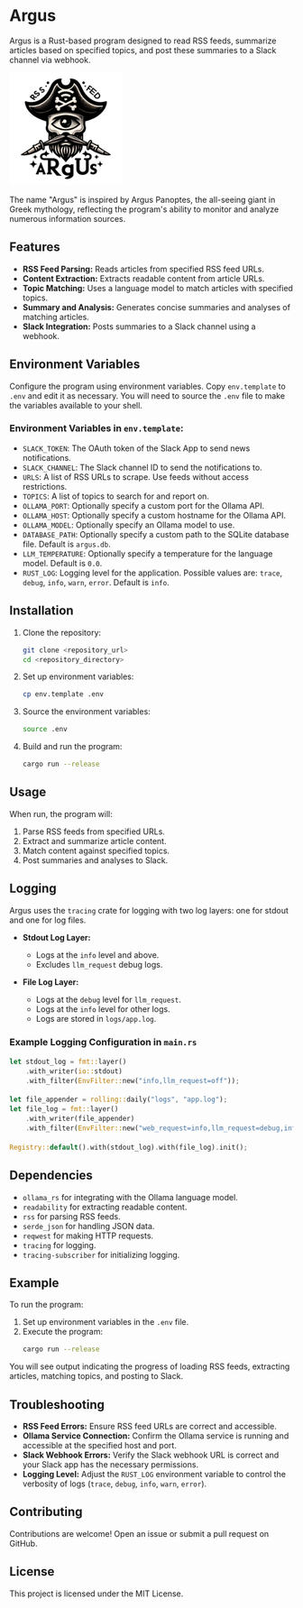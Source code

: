 # Argus

Argus is a Rust-based program designed to read RSS feeds, summarize articles based on specified topics, and post these summaries to a Slack channel via webhook.

<img src="https://github.com/jeremyandrews/argus/blob/main/assets/argus-logo.png" alt="Argus Logo" width="200"/>

The name "Argus" is inspired by Argus Panoptes, the all-seeing giant in Greek mythology, reflecting the program's ability to monitor and analyze numerous information sources.

## Features

- **RSS Feed Parsing:** Reads articles from specified RSS feed URLs.
- **Content Extraction:** Extracts readable content from article URLs.
- **Topic Matching:** Uses a language model to match articles with specified topics.
- **Summary and Analysis:** Generates concise summaries and analyses of matching articles.
- **Slack Integration:** Posts summaries to a Slack channel using a webhook.

## Environment Variables

Configure the program using environment variables. Copy `env.template` to `.env` and edit it as necessary. You will need to source the `.env` file to make the variables available to your shell.

### Environment Variables in `env.template`:

- `SLACK_TOKEN`: The OAuth token of the Slack App to send news notifications.
- `SLACK_CHANNEL`: The Slack channel ID to send the notifications to.
- `URLS`: A list of RSS URLs to scrape. Use feeds without access restrictions.
- `TOPICS`: A list of topics to search for and report on.
- `OLLAMA_PORT`: Optionally specify a custom port for the Ollama API.
- `OLLAMA_HOST`: Optionally specify a custom hostname for the Ollama API.
- `OLLAMA_MODEL`: Optionally specify an Ollama model to use.
- `DATABASE_PATH`: Optionally specify a custom path to the SQLite database file. Default is `argus.db`.
- `LLM_TEMPERATURE`: Optionally specify a temperature for the language model. Default is `0.0`.
- `RUST_LOG`: Logging level for the application. Possible values are: `trace`, `debug`, `info`, `warn`, `error`. Default is `info`.

## Installation

1. Clone the repository:
    ```sh
    git clone <repository_url>
    cd <repository_directory>
    ```
2. Set up environment variables:
    ```sh
    cp env.template .env
    ```
3. Source the environment variables:
    ```sh
    source .env
    ```
4. Build and run the program:
    ```sh
    cargo run --release
    ```

## Usage

When run, the program will:

1. Parse RSS feeds from specified URLs.
2. Extract and summarize article content.
3. Match content against specified topics.
4. Post summaries and analyses to Slack.

## Logging

Argus uses the `tracing` crate for logging with two log layers: one for stdout and one for log files.

- **Stdout Log Layer:**
  - Logs at the `info` level and above.
  - Excludes `llm_request` debug logs.

- **File Log Layer:**
  - Logs at the `debug` level for `llm_request`.
  - Logs at the `info` level for other logs.
  - Logs are stored in `logs/app.log`.

### Example Logging Configuration in `main.rs`

```rust
let stdout_log = fmt::layer()
    .with_writer(io::stdout)
    .with_filter(EnvFilter::new("info,llm_request=off"));

let file_appender = rolling::daily("logs", "app.log");
let file_log = fmt::layer()
    .with_writer(file_appender)
    .with_filter(EnvFilter::new("web_request=info,llm_request=debug,info"));

Registry::default().with(stdout_log).with(file_log).init();
```

## Dependencies

- `ollama_rs` for integrating with the Ollama language model.
- `readability` for extracting readable content.
- `rss` for parsing RSS feeds.
- `serde_json` for handling JSON data.
- `reqwest` for making HTTP requests.
- `tracing` for logging.
- `tracing-subscriber` for initializing logging.

## Example

To run the program:

1. Set up environment variables in the `.env` file.
2. Execute the program:
    ```sh
    cargo run --release
    ```

You will see output indicating the progress of loading RSS feeds, extracting articles, matching topics, and posting to Slack.

## Troubleshooting

- **RSS Feed Errors:** Ensure RSS feed URLs are correct and accessible.
- **Ollama Service Connection:** Confirm the Ollama service is running and accessible at the specified host and port.
- **Slack Webhook Errors:** Verify the Slack webhook URL is correct and your Slack app has the necessary permissions.
- **Logging Level:** Adjust the `RUST_LOG` environment variable to control the verbosity of logs (`trace`, `debug`, `info`, `warn`, `error`).

## Contributing

Contributions are welcome! Open an issue or submit a pull request on GitHub.

## License

This project is licensed under the MIT License.

